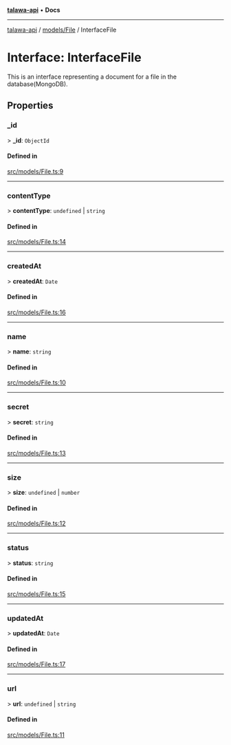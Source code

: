 [**talawa-api**](../../../README.md) • **Docs**

***

[talawa-api](../../../modules.md) / [models/File](../README.md) / InterfaceFile

# Interface: InterfaceFile

This is an interface representing a document for a file in the database(MongoDB).

## Properties

### \_id

\> **\_id**: `ObjectId`

#### Defined in

[src/models/File.ts:9](https://github.com/PalisadoesFoundation/talawa-api/blob/67d017fd9312183a6b2bae1b160bc814f56ab5c2/src/models/File.ts#L9)

***

### contentType

\> **contentType**: `undefined` \| `string`

#### Defined in

[src/models/File.ts:14](https://github.com/PalisadoesFoundation/talawa-api/blob/67d017fd9312183a6b2bae1b160bc814f56ab5c2/src/models/File.ts#L14)

***

### createdAt

\> **createdAt**: `Date`

#### Defined in

[src/models/File.ts:16](https://github.com/PalisadoesFoundation/talawa-api/blob/67d017fd9312183a6b2bae1b160bc814f56ab5c2/src/models/File.ts#L16)

***

### name

\> **name**: `string`

#### Defined in

[src/models/File.ts:10](https://github.com/PalisadoesFoundation/talawa-api/blob/67d017fd9312183a6b2bae1b160bc814f56ab5c2/src/models/File.ts#L10)

***

### secret

\> **secret**: `string`

#### Defined in

[src/models/File.ts:13](https://github.com/PalisadoesFoundation/talawa-api/blob/67d017fd9312183a6b2bae1b160bc814f56ab5c2/src/models/File.ts#L13)

***

### size

\> **size**: `undefined` \| `number`

#### Defined in

[src/models/File.ts:12](https://github.com/PalisadoesFoundation/talawa-api/blob/67d017fd9312183a6b2bae1b160bc814f56ab5c2/src/models/File.ts#L12)

***

### status

\> **status**: `string`

#### Defined in

[src/models/File.ts:15](https://github.com/PalisadoesFoundation/talawa-api/blob/67d017fd9312183a6b2bae1b160bc814f56ab5c2/src/models/File.ts#L15)

***

### updatedAt

\> **updatedAt**: `Date`

#### Defined in

[src/models/File.ts:17](https://github.com/PalisadoesFoundation/talawa-api/blob/67d017fd9312183a6b2bae1b160bc814f56ab5c2/src/models/File.ts#L17)

***

### url

\> **url**: `undefined` \| `string`

#### Defined in

[src/models/File.ts:11](https://github.com/PalisadoesFoundation/talawa-api/blob/67d017fd9312183a6b2bae1b160bc814f56ab5c2/src/models/File.ts#L11)
